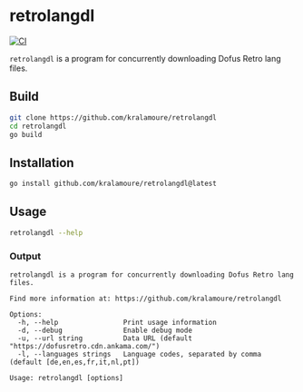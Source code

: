 # retrolangdl

[![CI](https://github.com/kralamoure/retrolangdl/actions/workflows/ci.yml/badge.svg)](https://github.com/kralamoure/retrolangdl/actions/workflows/ci.yml)

`retrolangdl` is a program for concurrently downloading Dofus Retro lang files.

## Build

```sh
git clone https://github.com/kralamoure/retrolangdl
cd retrolangdl
go build
```

## Installation

```sh
go install github.com/kralamoure/retrolangdl@latest
```

## Usage

```sh
retrolangdl --help
```

### Output

```text
retrolangdl is a program for concurrently downloading Dofus Retro lang files.

Find more information at: https://github.com/kralamoure/retrolangdl

Options:
  -h, --help                Print usage information
  -d, --debug               Enable debug mode
  -u, --url string          Data URL (default "https://dofusretro.cdn.ankama.com/")
  -l, --languages strings   Language codes, separated by comma (default [de,en,es,fr,it,nl,pt])

Usage: retrolangdl [options]
```

